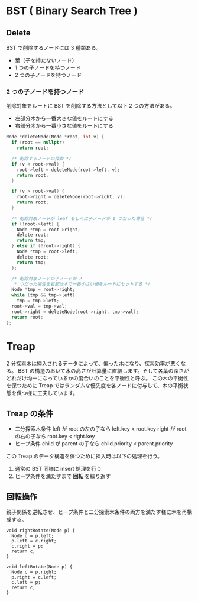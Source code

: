 # BST ( Binary Search Tree )

## Delete

BST で削除するノードには 3 種類ある。
- 葉（子を持たないノード）
- 1 つの子ノードを持つノード
- 2 つの子ノードを持つノード

### 2 つの子ノードを持つノード

削除対象をルートに BST を削除する方法として以下 2 つの方法がある。
- 左部分木から一番大きな値をルートにする
- 右部分木から一番小さな値をルートにする

```c
Node *deleteNode(Node *root, int v) {
  if (root == nullptr)
    return root;

  /* 削除するノードの探索 */
  if (v < root->val) {
    root->left = deleteNode(root->left, v);
    return root;
  }

  if (v > root->val) {
    root->right = deleteNode(root->right, v);
    return root;
  }

  /* 削除対象ノードが leaf もしくは子ノードが 1 つだった場合 */
  if (!root->left) {
    Node *tmp = root->right;
    delete root;
    return tmp;
  } else if (!root->right) {
    Node *tmp = root->left;
    delete root;
    return tmp;
  };

  /* 削除対象ノードの子ノードが 2
   * つだった場合を右部分木で一番小さい値をルートにセットする */
  Node *tmp = root->right;
  while (tmp && tmp->left)
    tmp = tmp->left;
  root->val = tmp->val;
  root->right = deleteNode(root->right, tmp->val);
  return root;
};
```

# Treap

2 分探索木は挿入されるデータによって、偏った木になり、探索効率が悪くなる。
BST の構造のおいて木の高さが計算量に直結します。そして各葉の深さがどれだけ均一になっているかの度合いのことを平衡性と呼ぶ。
この木の平衡性を保つために Treap ではランダムな優先度を各ノードに付与して、木の平衡状態を保つ様に工夫しています。

## Treap の条件
- 二分探索木条件
    left が root の左の子なら left.key < root.key
    right が root の右の子なら root.key < right.key
- ヒープ条件
    child が parent の子なら child.priority < parent.priority

この Treap のデータ構造を保つために挿入時は以下の処理を行う。

1. 通常の BST 同様に insert 処理を行う
2. ヒープ条件を満たすまで **回転** を繰り返す

## 回転操作

親子関係を逆転させ、ヒープ条件と二分探索木条件の両方を満たす様に木を再構成する。

```
void rightRotate(Node p) {
  Node c = p.left;
  p.left = c.right;
  c.right = p;
  return c;
}

void leftRotate(Node p) {
  Node c = p.right;
  p.right = c.left;
  c.left = p;
  return c;
}
```

